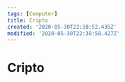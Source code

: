 ```yaml
---
tags: [Computer]
title: Cripto
created: '2020-05-30T22:38:52.435Z'
modified: '2020-05-30T22:38:58.427Z'
---
```


# Cripto

